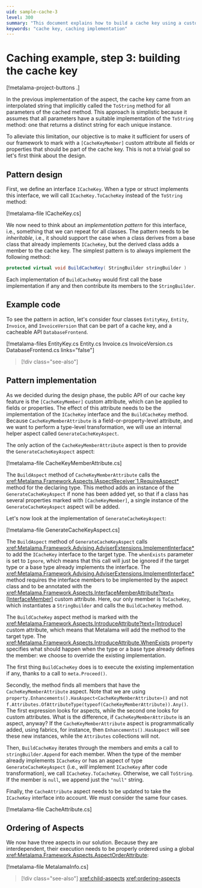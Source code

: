 ```yaml
---
uid: sample-cache-3
level: 300
summary: "This document explains how to build a cache key using a custom attribute `[CacheKeyMember]` and an `ICacheKey` interface, detailing the design and implementation process."
keywords: "cache key, caching implementation"
---
```


# Caching example, step 3: building the cache key

[!metalama-project-buttons .]

In the previous implementation of the aspect, the cache key came from an interpolated string that implicitly called
the `ToString` method for all parameters of the cached method. This approach is simplistic because it assumes that all
parameters have a suitable implementation of the `ToString` method: one that returns a distinct string for each unique
instance.

To alleviate this limitation, our objective is to make it sufficient for users of our framework to mark with
a `[CacheKeyMember]` custom attribute all fields or properties that should be part of the cache key. This is not a
trivial goal so let's first think about the design.

## Pattern design

First, we define an interface `ICacheKey`. When a type or struct implements this interface, we will
call `ICacheKey.ToCacheKey` instead of the `ToString` method:

[!metalama-file ICacheKey.cs]

We now need to think about an _implementation pattern_ for this interface, i.e., something that we can repeat for all
classes. The pattern needs to be _inheritable_, i.e., it should support the case when a class derives from a base class
that already implements `ICacheKey`, but the derived class adds a member to the cache key. The simplest pattern is to
always implement the following method:

```cs
protected virtual void BuildCacheKey( StringBuilder stringBuilder )
```

Each implementation of `BuildCacheKey` would first call the base implementation if any and then contribute its members
to the `StringBuilder`.

## Example code

To see the pattern in action, let's consider four classes `EntityKey`, `Entity`, `Invoice`, and `InvoiceVersion` that
can be part of a cache key, and a cacheable API `DatabaseFrontend`.

[!metalama-files EntityKey.cs Entity.cs Invoice.cs InvoiceVersion.cs DatabaseFrontend.cs links="false"]

> [!div class="see-also"]

## Pattern implementation

As we decided during the design phase, the public API of our cache key feature is the `[CacheKeyMember]` custom
attribute, which can be applied to fields or properties. The effect of this attribute needs to be the implementation of
the `ICacheKey` interface and the `BuildCacheKey` method. Because `CacheKeyMemberAttribute` is a field-or-property-level
attribute, and we want to perform a type-level transformation, we will use an internal helper aspect
called `GenerateCacheKeyAspect`.

The only action of the `CacheKeyMemberAttribute` aspect is then to provide the `GenerateCacheKeyAspect` aspect:

[!metalama-file CacheKeyMemberAttribute.cs]

The `BuildAspect` method of `CacheKeyMemberAttribute` calls
the <xref:Metalama.Framework.Aspects.IAspectReceiver`1.RequireAspect*> method for the declaring type. This method adds
an instance of the `GenerateCacheKeyAspect` if none has been added yet, so that if a class has several properties marked
with `[CacheKeyMember]`, a single instance of the `GenerateCacheKeyAspect` aspect will be added.

Let's now look at the implementation of `GenerateCacheKeyAspect`:

[!metalama-file GenerateCacheKeyAspect.cs]

The `BuildAspect` method of `GenerateCacheKeyAspect`
calls <xref:Metalama.Framework.Advising.AdviserExtensions.ImplementInterface*> to add the `ICacheKey` interface to the
target type. The `whenExists` parameter is set to `Ignore`, which means that this call will just be ignored if the
target type or a base type already implements the interface.
The <xref:Metalama.Framework.Advising.AdviserExtensions.ImplementInterface*> method requires the interface members to be
implemented by the aspect class and to be annotated with
the <xref:Metalama.Framework.Aspects.InterfaceMemberAttribute?text=[InterfaceMember]> custom attribute. Here, our only
member is `ToCacheKey`, which instantiates a `StringBuilder` and calls the `BuildCacheKey` method.

The `BuildCacheKey` aspect method is marked with
the <xref:Metalama.Framework.Aspects.IntroduceAttribute?text=[Introduce]> custom attribute, which means that Metalama
will add the method to the target type. The <xref:Metalama.Framework.Aspects.IntroduceAttribute.WhenExists> property
specifies what should happen when the type or a base type already defines the member: we choose to override the existing
implementation.

The first thing `BuildCacheKey` does is to execute the existing implementation if any, thanks to a call
to `meta.Proceed()`.

Secondly, the method finds all members that have the `CacheKeyMemberAttribute` aspect. Note that we are
using `property.Enhancements().HasAspect<CacheKeyMemberAttribute>()` and
not `f.Attributes.OfAttributeType(typeof(CacheKeyMemberAttribute)).Any()`. The first expression looks for aspects, while
the second one looks for custom attributes. What is the difference, if `CacheKeyMemberAttribute` is an aspect, anyway?
If the `CacheKeyMemberAttribute` aspect is programmatically added, using fabrics, for instance,
then `Enhancements().HasAspect` will see these new instances, while the `Attributes` collections will not.

Then, `BuildCacheKey` iterates through the members and emits a call to `stringBuilder.Append` for each member. When the
type of the member already implements `ICacheKey` or has an aspect of type `GenerateCacheKeyAspect` (i.e., _will_
implement `ICacheKey` after code transformation), we call `ICacheKey.ToCacheKey`. Otherwise, we call `ToString`. If the
member is `null`, we append just the `"null"` string.

Finally, the `CacheAttribute` aspect needs to be updated to take the `ICacheKey` interface into account. We must
consider the same four cases.

[!metalama-file CacheAttribute.cs]

## Ordering of Aspects

We now have three aspects in our solution. Because they are interdependent, their execution needs to be properly ordered
using a global <xref:Metalama.Framework.Aspects.AspectOrderAttribute>:

[!metalama-file MetalamaInfo.cs]

> [!div class="see-also"]
> <xref:child-aspects>
> <xref:ordering-aspects>


